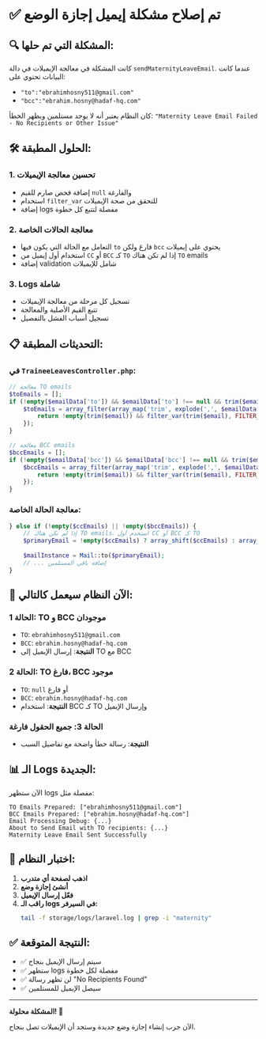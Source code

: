 # ✅ تم إصلاح مشكلة إيميل إجازة الوضع

## 🔍 المشكلة التي تم حلها:

كانت المشكلة في معالجة الإيميلات في دالة `sendMaternityLeaveEmail`. عندما كانت البيانات تحتوي على:
- `"to":"ebrahimhosny511@gmail.com"`
- `"bcc":"ebrahim.hosny@hadaf-hq.com"`

كان النظام يعتبر أنه لا يوجد مستلمين ويظهر الخطأ: `"Maternity Leave Email Failed - No Recipients or Other Issue"`

## 🛠️ الحلول المطبقة:

### 1. **تحسين معالجة الإيميلات**
- إضافة فحص صارم للقيم `null` والفارغة
- استخدام `filter_var` للتحقق من صحة الإيميلات
- إضافة logs مفصلة لتتبع كل خطوة

### 2. **معالجة الحالات الخاصة**
- التعامل مع الحالة التي يكون فيها `to` فارغ ولكن `bcc` يحتوي على إيميلات
- استخدام أول إيميل من `CC` أو `BCC` كـ `TO` إذا لم تكن هناك `TO` emails
- إضافة validation شامل للإيميلات

### 3. **Logs شاملة**
- تسجيل كل مرحلة من معالجة الإيميلات
- تتبع القيم الأصلية والمعالجة
- تسجيل أسباب الفشل بالتفصيل

## 📋 التحديثات المطبقة:

### في `TraineeLeavesController.php`:

```php
// معالجة TO emails
$toEmails = [];
if (!empty($emailData['to']) && $emailData['to'] !== null && trim($emailData['to']) !== '') {
    $toEmails = array_filter(array_map('trim', explode(',', $emailData['to'])), function($email) {
        return !empty(trim($email)) && filter_var(trim($email), FILTER_VALIDATE_EMAIL);
    });
}

// معالجة BCC emails
$bccEmails = [];
if (!empty($emailData['bcc']) && $emailData['bcc'] !== null && trim($emailData['bcc']) !== '') {
    $bccEmails = array_filter(array_map('trim', explode(',', $emailData['bcc'])), function($email) {
        return !empty(trim($email)) && filter_var(trim($email), FILTER_VALIDATE_EMAIL);
    });
}
```

### معالجة الحالة الخاصة:
```php
} else if (!empty($ccEmails) || !empty($bccEmails)) {
    // إذا لم تكن هناك TO emails، استخدم أول CC أو BCC كـ TO
    $primaryEmail = !empty($ccEmails) ? array_shift($ccEmails) : array_shift($bccEmails);
    
    $mailInstance = Mail::to($primaryEmail);
    // ... إضافة باقي المستلمين
}
```

## 🧪 الآن النظام سيعمل كالتالي:

### الحالة 1: TO و BCC موجودان
- `TO`: `ebrahimhosny511@gmail.com`
- `BCC`: `ebrahim.hosny@hadaf-hq.com`
- **النتيجة**: إرسال الإيميل إلى TO مع BCC

### الحالة 2: TO فارغ، BCC موجود
- `TO`: `null` أو فارغ
- `BCC`: `ebrahim.hosny@hadaf-hq.com`
- **النتيجة**: استخدام BCC كـ TO وإرسال الإيميل

### الحالة 3: جميع الحقول فارغة
- **النتيجة**: رسالة خطأ واضحة مع تفاصيل السبب

## 📊 الـ Logs الجديدة:

الآن ستظهر logs مفصلة مثل:
```
TO Emails Prepared: ["ebrahimhosny511@gmail.com"]
BCC Emails Prepared: ["ebrahim.hosny@hadaf-hq.com"]
Email Processing Debug: {...}
About to Send Email with TO recipients: {...}
Maternity Leave Email Sent Successfully
```

## 🚀 اختبار النظام:

1. **اذهب لصفحة أي متدرب**
2. **أنشئ إجازة وضع**
3. **فعّل إرسال الإيميل**
4. **راقب الـ logs في السيرفر:**
   ```bash
   tail -f storage/logs/laravel.log | grep -i "maternity"
   ```

## ✅ النتيجة المتوقعة:

- ✅ سيتم إرسال الإيميل بنجاح
- ✅ ستظهر logs مفصلة لكل خطوة
- ✅ لن تظهر رسالة "No Recipients Found"
- ✅ سيصل الإيميل للمستلمين

---

**المشكلة محلولة! 🎉**

الآن جرب إنشاء إجازة وضع جديدة وستجد أن الإيميلات تصل بنجاح.
